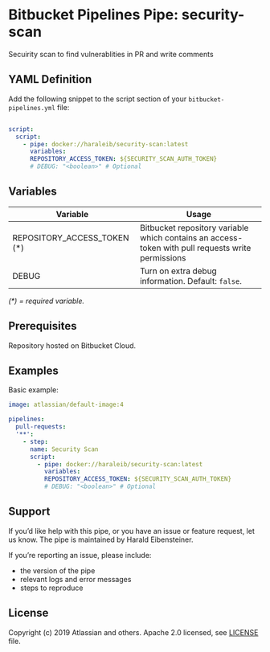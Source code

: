 # Bitbucket Pipelines Pipe: security-scan

Secuirity scan to find vulnerablities in PR and write comments

## YAML Definition

Add the following snippet to the script section of your `bitbucket-pipelines.yml` file:

```yaml

script:
  script:
    - pipe: docker://haraleib/security-scan:latest
      variables:
      REPOSITORY_ACCESS_TOKEN: ${SECURITY_SCAN_AUTH_TOKEN}
      # DEBUG: "<boolean>" # Optional
```
## Variables

| Variable                    | Usage                                                                                             |
|-----------------------------|---------------------------------------------------------------------------------------------------|
| REPOSITORY_ACCESS_TOKEN (*) | Bitbucket repository variable which contains an access-token with pull requests write permissions |
| DEBUG                       | Turn on extra debug information. Default: `false`.                                                | 

_(*) = required variable._

## Prerequisites

Repository hosted on Bitbucket Cloud.

## Examples

Basic example:

```yaml
image: atlassian/default-image:4

pipelines:
  pull-requests:
  '**':
    - step:
      name: Security Scan
      script:
        - pipe: docker://haraleib/security-scan:latest
          variables:
          REPOSITORY_ACCESS_TOKEN: ${SECURITY_SCAN_AUTH_TOKEN}
          # DEBUG: "<boolean>" # Optional
```

## Support
If you’d like help with this pipe, or you have an issue or feature request, let us know.
The pipe is maintained by Harald Eibensteiner.

If you’re reporting an issue, please include:

- the version of the pipe
- relevant logs and error messages
- steps to reproduce

## License
Copyright (c) 2019 Atlassian and others.
Apache 2.0 licensed, see [LICENSE](LICENSE.txt) file.
